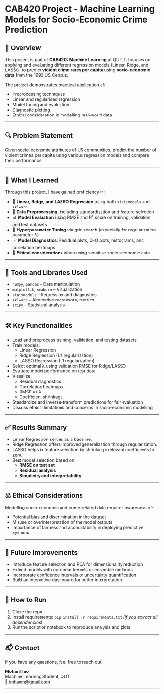 # CAB420 Project - Machine Learning Models for Socio-Economic Crime Prediction

## 📘 Overview

This project is part of **CAB420: Machine Learning** at QUT. It focuses on applying and evaluating different regression models (Linear, Ridge, and LASSO) to predict **violent crime rates per capita** using **socio-economic data** from the 1990 US Census.

The project demonstrates practical application of:
- Preprocessing techniques
- Linear and regularised regression
- Model tuning and evaluation
- Diagnostic plotting
- Ethical consideration in modelling real-world data

---

## 🔍 Problem Statement

Given socio-economic attributes of US communities, predict the number of violent crimes per capita using various regression models and compare their performance.

---

## 🧠 What I Learned

Through this project, I have gained proficiency in:
- 🧮 **Linear, Ridge, and LASSO Regression** using both `statsmodels` and `sklearn`
- 🧼 **Data Preprocessing**, including standardization and feature selection
- 📊 **Model Evaluation** using RMSE and R² score on training, validation, and test datasets
- 🧪 **Hyperparameter Tuning** via grid search (especially for regularization parameter λ)
- 📈 **Model Diagnostics**: Residual plots, Q-Q plots, histograms, and correlation heatmaps
- 🤔 **Ethical considerations** when using sensitive socio-economic data

---

## 🧰 Tools and Libraries Used

- `numpy`, `pandas` – Data manipulation
- `matplotlib`, `seaborn` – Visualization
- `statsmodels` – Regression and diagnostics
- `sklearn` – Alternative regressors, metrics
- `scipy` – Statistical analysis

---

## 🛠️ Key Functionalities

- Load and preprocess training, validation, and testing datasets
- Train models:
  - Linear Regression
  - Ridge Regression (L2 regularization)
  - LASSO Regression (L1 regularization)
- Select optimal λ using validation RMSE for Ridge/LASSO
- Evaluate model performance on test data
- Visualize:
  - Residual diagnostics
  - Correlation heatmaps
  - RMSE vs λ
  - Coefficient shrinkage
- Standardize and inverse-transform predictions for fair evaluation
- Discuss ethical limitations and concerns in socio-economic modelling

---

## ✅ Results Summary

- Linear Regression serves as a baseline.
- Ridge Regression offers improved generalization through regularization.
- LASSO helps in feature selection by shrinking irrelevant coefficients to zero.
- Best model selection based on:
  - **RMSE on test set**
  - **Residual analysis**
  - **Simplicity and interpretability**

---

## ⚖️ Ethical Considerations

Modelling socio-economic and crime-related data requires awareness of:
- Potential bias and discrimination in the dataset
- Misuse or overinterpretation of the model outputs
- Importance of fairness and accountability in deploying predictive systems

---

## 📌 Future Improvements

- Introduce feature selection and PCA for dimensionality reduction
- Extend models with nonlinear kernels or ensemble methods
- Incorporate confidence intervals or uncertainty quantification
- Build an interactive dashboard for better interpretation

---

## 🚀 How to Run

1. Clone the repo
2. Install requirements: `pip install -r requirements.txt` *(if you extract all dependencies)*
3. Run the script or notebook to reproduce analysis and plots

---

## 📬 Contact

If you have any questions, feel free to reach out!

**Mohan Hao**  
Machine Learning Student, QUT  
📧 imhaom@gmail.com

---
